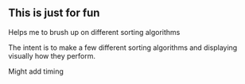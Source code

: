 ## This is just for fun

Helps me to brush up on different sorting algorithms

The intent is to make a few different sorting algorithms and displaying visually how they perform.

Might add timing